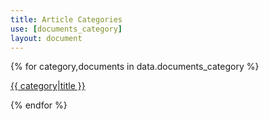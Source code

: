 ```yaml
---
title: Article Categories
use: [documents_category]
layout: document
---
```

{% for category,documents in data.documents_category %}
<p><a href="{{ site.url }}/docs/categories/{{ category|url_encode(true) }}">{{ category|title }}</a></p>
{% endfor %}
